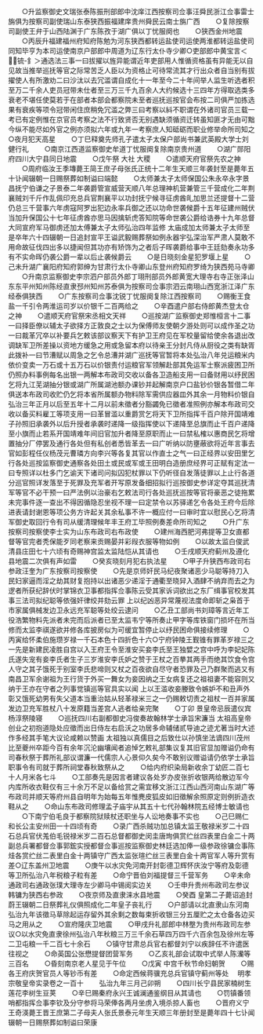<!-- { "loadSidebar": true } -->
　　○升监察御史文瑞张泰陈振刑部郎中沈庠江西按察司佥事汪舜民浙江佥事雷士旃俱为按察司副使瑞山东泰狭西振福建庠贵州舜民云南士旃广西
　　○复除按察司副使王弁于山西陆渊于广东陈孜于湖广俱以丁忧服阕也
　　○狭西金州地震
　　○丙辰升福建福州府知府陈勉为河东狭西都转运盐使司运使两淮都转运盐使司同知毕亨为本司运使南京户部郎中周道为辽东行太仆寺少卿○吏部郎中黄宝言＜锍-釒＞通选法三事一曰拔擢以旌异能谓近年吏部用人惟循资格虽有异能无以自见故当推举巡抚等官之际常苦乏人臣以为资格止可待常流其才行出众者自当别有拔擢使人有所激劝二曰沙汰以去冗滥谓自成化十一年至今二十年间举人监生听选者积至万二千余人吏员冠带未仕者至三万三千九百余人大约候选十三四年方得取选类多衰老不堪任使莫若于在部者本部会都察院未至者巡抚巡按官会布按二司俱严加拣选果有衰疾等项令冠带闲住庶稍免冗滥之弊三曰考察以紏不职谓在外诸司官员三载一考已有定例惟在京官员考察之法不行致贤否无别遇缺须循资迁转虽知匪才无由可黜今纵不能尽如外官之例亦须拟六年或九年一考察庶人知砥砺而职业修举命所司知之○夜月犯天高星
　　○丁巳释奠先师孔子遣太子太保户部尚书兼武英殿大学士刘健行礼
　　○南京江西道监察御史牟道丁忧服阕复除南京贵州道
　　○湖广郧阳府四川大宁县同日地震
　　○戊午祭  大社  大稷
　　○遣顺天府官祭先农之神
　　○周府临汝王季塼薨王简王庶子母张氏正统十二年生天顺三年袭封至是薨年五十讣闻辍朝一日赐祭葬如制谥曰端懿
　　○太师兼太子太师保国公朱永卒永字景昌抚宁伯谦之子景泰二年袭爵管宣威营天顺八年总理神机营兼管三千营成化二年荆襄贼刘千斤作乱佩印充总兵官荆襄平以功封抚宁候寻征虏酋癿加思兰还提督十二营仍总三千营事六年虏寇阿罗出犯边永率兵御之还以功命世袭候爵十五年征建州贼伏当加升保国公十七年征虏酋亦思马因擒斩虎答知院等命世袭公爵给诰券十九年总督大同宣府军马御虏还加太傅兼太子太师弘治四年监修  太庙成加太师兼太子太师至是卒年六十四辍朝一日追封宣平王谥武毅赐葬祭如例永器宇弘深治军严肃人莫敢不用命故征伐四出多以捷闻但其功亦有矫饰为之者后子晖袭爵给事中王廷劾奏永功多有不实命晖仍袭公爵一辈以后止袭候爵云
　　○是日晓刻金星犯罗堰上星
　　○己未升湖广襄阳府知府郭绅为甘肃行太仆寺卿山东登州府知府罗绮为狭西苑马寺卿
　　○升南京监察御史李宗泗户部员外郎丁珝刑部员外郎黄宽大理寺右寺正张泽山东东平州知州陈经直隶邳州知州苏泰俱为按察司佥事宗泗云南珝山西宽浙江泽广东经泰俱狭西
　　○广东按察司佥事沈锐丁忧服阕复除江西按察司
　　○赐衡王食盐一千引令两淮运司岁以价银千二百两给之
　　○辛酉遣户部右侍郎黄杰登太仓之神
　　○遣顺天府官祭宋丞相文天祥
　　○巡按湖广监察御史郑惟桓言十二事一曰择臣僚以辅太子欲择方正敦良之士以为保傅师友使朝夕游处则可以成作圣之功一曰裁革冗卒以补要兵乞敕该部议察天下有护卫王府见在军校量留给使余各退出改调缺军卫所差操以资地方缓急之用或急留本府以待亲王分封凡侍从厨役之类有缺胥此拨补一曰节漕赋以周急之乞令总漕并湖广巡抚等官暂将本处弘治八年兑运粮米内依价变卖一万石或十五万石以价银责付运粮官军领解赴部其免运军士察派疲困卫所仍照办料事例每名出银一两解本布政司交收以备各卫造船支用一曰备财用以纾民困乞将九江芜湖抽分银或湖广所属湖池额办课钞并起解南京户口盐钞价银各暂借二年俱送本布政司收贮仍乞将本省所属额办物料除军需供应器皿外其余一月物料价银自弘治三年正月以后至五年十二月以前未徵者分豁蠲免已徵者准照例亦解本布政司交收以备买料雇工等项支用一曰革冒滥以重爵赏乞将天下卫所指挥千百户除开国靖难子孙照旧承袭外以后升授者承袭时递降一级指挥使以下递降至总旗而止千百户递降至小旗而止若系开国靖难年间旧官加升者降至原职而止一曰禁私榷以惠商民乞将增置抽分厂停罢及通行各处但有私创者悉皆革去一曰广听纳以防壅蔽欲将近年言事去官如彭程任仪杨茂元曹璘方向李兴等各复其官以作直士之气一曰正经界以安田里乞行各处巡按监察御史通察各处田土或民或军或王田明白造册庶经界可正赋有定法一曰专照详以杜多门乞谕天下诸司问拟囚犯杖罪以下仍听径自发落徒罪以上止行各道分巡官照详发落至于死罪及充军者开写原发备细招拟行巡按御史参详定夺其巡抚清军等官不必干预一曰严法例以治豪右乞敕法司行各处巡抚巡按等官将豪恶之徒拖累未完事件逐一查出不得因循隐忍坐视不理一曰定禁令以苏驿递乞令各处王府今后除进表请封谢恩等项公务方许起关其余私事不许一概应付一曰审时宜以慰民心乞将清军御史取回行令有司从缓清理候年丰王府工毕照例奏差命所司知之
　　○升广东按察司按察使李士实为山东布政司右布政使
　　○建州海西肥河弗提等卫女直都督等官完者秃保能歹同老察来贡赐晏并彩叚衣服等物如例
　　○以故太监白俊武清县庄田七十六顷有奇赐神宫监太监陆恺从其请也
　　○壬戌顺天府蓟州及遵化县地震二次俱有声如雷
　　○癸亥晓刻月犯右执法星
　　○甲子升狭西布政司右参政汪奎为广东按察司按察使
　　○先是京师奸民马纪夜聚诸恶少马聪等持刀入民妇家逼而淫之劫其财复抱持以出诸恶少递淫于通衢至晓舁入酒肆不纳弃而去之为逻者所获纪辞伏时掌锦衣卫事都指挥佥事陈云受其家诉词欲出之东厂缉事官校发其事三法司拟纪聪等依强奸律绞并劾云罪  上以纪凶恶异常蔑视法度命即斩之枭首于市家属俱械发边卫永远充军聪等处绞云逮问
　　○乙丑工部尚书刘璋等言近年工役浩繁物料先派者未完而后派者已至太监韦宁等所奏止甲字等库铁窗门损坏在所当修而太监李祺遂欲并修各库披房似为可缓宜暂停止以纾民困命俱接续修理
　　○丙寅给怀柔伯施瓒岁禄一千石本色十四折色十六○宁府钟陵王觐锥有罪革岁禄三之一先是新建民凌胜自宫以入王府王令至淮安买妾李氏至王独嬖之宫中呼为李妃妃陈氏遂失宠有妾李氏者生子三岁淮安李氏妒之赞于王杖之百拲其两手而绝其饮食令宫人守之其子饿死于别室李氏悲啼则又杖之百夜欲自尽守者恐罪及己乃群聚而逃又有南昌卫军余谢祖为王行货于外买一舞女为妾因纳之王女病复还之祖祖妻不能容则又纳于王亦在守者之列事觉镇巡等官具实以闻  上以王滥收妾媵致令嫉妒不和丑声外彰又饿死幼男有失父道本当重治姑从轻革禄米三之一仍赐敕切责之祖杖一百并家属发边卫充军胜杖八十发原籍当差宫人逃者给亲完聚
　　○丁卯  景皇帝忌辰遣仪宾杨淳祭陵寝
　　○巡抚四川右副都御史冯俊奏故翰林学士承旨宋濂当  太祖高皇帝创业之初抱道隐处应徵而出日侍左右启沃之功居多命辅储贰导迪之迹尤著当时大述作多经其手笔大议论咸赖以赞画  太祖独以真儒目之后致仕以孙慎坐法谪四川茂州比至夔州卒距今百有余年沉沦幽壤闻者追悼乞敕礼部集议复其旧官显加赠谥仍命有司春秋祭于葬所礼部议谓濂一代儒宗人心景仰久矣今不敢别议赠谥请仍依学士承旨职事令有司就于葬所祠堂春秋致祭从之
　　○给内府织染局新收余丁幼匠二百七十人月米各七斗
　　○工部奏先是因言者建议各处岁办皮张折收银两给散边军今内库所收衣鞋仅有三十余万不足以备给赏之需宜移文浙江江西山西河南山东湖广等布政司并顺天等府州县自明年为始每五年惟麂皮狐皮如旧徵解余照原定则例折造衣鞋从之
　　○命山东布政司修理孟子庙宇从其五十七代孙翰林院五经博士敏请也
　　○下南宁伯毛良于都察院狱赎杖还职坐与人讼地奏事不实也
　　○己巳赐仁和长公主安州田一十四顷有奇
　　○录广西杀贼功加总镇太监王敬禄米岁二十四石总兵官伏羗伯毛锐禄米岁二百石总督都御史闵圭唐珣俱赏纻丝四表里白金二十两副总兵署都督佥事郭鋐实授都督佥事巡按监察御史林廷选加俸一级参政徐镛佥事陈烓各赏纻丝二表里白金十两镇守广西太监张瑄纻丝三表里白金十两官军人等升赏有差○辽东盖州卫地震
　　○庚午以水灾免河南开封彰德卫辉怀庆汝宁等府及彰德等卫所弘治八年税粮子粒有差
　　○命宁晋伯刘福提督三千营军务
　　○辛未命通政司右通政张璞大理寺左少卿马中锡阅实边关
　　○壬申升贵州布政司左参议韩镛为狭西右参政
　　○夜京师及直隶涞水县地震
　　○癸酉  皇第二子薨诏追封蔚王辍朝二日祭葬礼仪俱照成化二年皇子丧礼行
　　○户部请以北直隶山东河南弘治九年该徵马草除起运存留外其余剩之数每束折收银三分五厘贮之太仓备各边买马之用从之
　　○宣府隆庆卫地震
　　○甲戌升礼部郎中林壂为贵州布政司左参议○以水灾免直隶徐州弘治八年秋粮三万三千余石草四万四千六百余包及徐州左等二卫屯粮一千二百七十余石
　　○镇守甘肃总兵官右都督刘宁以疾辞任不许遣医往视之
　　○命英国公张懋提督团营军务
　　○乙亥礼部会试取中式举人陈灡等三百名
　　○昏刻南京老人星见于午位
　　○戊寅  中宫千秋节命妇朝贺
　　○赐各王府庆贺官员人等钞币有差
　　○命定西候蒋骥充总兵官镇守蓟州等处
　明孝宗敬皇帝实录卷之一百十
　　弘治九年三月己卯朔
　　○四川长宁县民家楠树生莲花李树生豆荚
　　○辛巳赐秦府永兴王诚澜通鉴纲目从其请也
　　○罚镇番领哨都指挥佥事李钦及分守参将马荣俸各两月坐虏入境杀掠人畜也
　　○晋府义宁王奇渶薨王晋王庶第二子母夫人张氏景泰元年生天顺三年册封至是薨年四十七讣闻辍朝一日赐祭葬如制谥曰荣康
